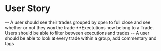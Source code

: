 # User Story
-- A user should see their trades grouped by open to full close and see whether or not they won the trade
  **Exectutions now belong to a Trade. Users should be able to filter between executions and trades
-- A user should be able to look at every trade within a group, add commentary and tags

